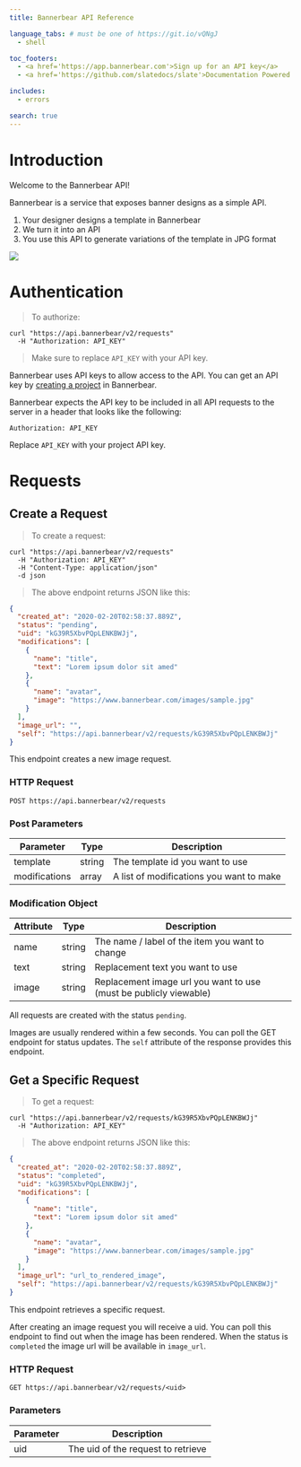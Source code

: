 ```yaml
---
title: Bannerbear API Reference

language_tabs: # must be one of https://git.io/vQNgJ
  - shell

toc_footers:
  - <a href='https://app.bannerbear.com'>Sign up for an API key</a>
  - <a href='https://github.com/slatedocs/slate'>Documentation Powered by Slate</a>

includes:
  - errors

search: true
---
```


# Introduction

Welcome to the Bannerbear API! 

Bannerbear is a service that exposes banner designs as a simple API. 

1. Your designer designs a template in Bannerbear
2. We turn it into an API
3. You use this API to generate variations of the template in JPG format

![](/images/api_example_2.jpg)

# Authentication

> To authorize:

```shell
curl "https://api.bannerbear/v2/requests"
  -H "Authorization: API_KEY"
```

> Make sure to replace `API_KEY` with your API key.

Bannerbear uses API keys to allow access to the API. You can get an API key by [creating a project](https://app.bannerbear.com) in Bannerbear.

Bannerbear expects the API key to be included in all API requests to the server in a header that looks like the following:

`Authorization: API_KEY`

<aside class="success">
Replace <code>API_KEY</code> with your project API key.
</aside>

# Requests

## Create a Request

> To create a request:

```shell
curl "https://api.bannerbear/v2/requests"
  -H "Authorization: API_KEY"
  -H "Content-Type: application/json" 
  -d json
```

> The above endpoint returns JSON like this:

```json
{
  "created_at": "2020-02-20T02:58:37.889Z",
  "status": "pending",
  "uid": "kG39R5XbvPQpLENKBWJj",
  "modifications": [
    {
      "name": "title",
      "text": "Lorem ipsum dolor sit amed"
    },
    {
      "name": "avatar",
      "image": "https://www.bannerbear.com/images/sample.jpg"
    }
  ],
  "image_url": "",
  "self": "https://api.bannerbear/v2/requests/kG39R5XbvPQpLENKBWJj"
}
```

This endpoint creates a new image request.

### HTTP Request

`POST https://api.bannerbear/v2/requests`

### Post Parameters

Parameter | Type | Description
--------- | ------- | -----------
template | string | The template id you want to use
modifications | array | A list of modifications you want to make


### Modification Object

Attribute | Type | Description
--------- | ------- | -----------
name | string | The name / label of the item you want to change
text | string | Replacement text you want to use
image | string | Replacement image url you want to use (must be publicly viewable)

All requests are created with the status `pending`.

Images are usually rendered within a few seconds. You can poll the GET endpoint for status updates. The `self` attribute of the response provides this endpoint.

## Get a Specific Request

> To get a request:

```shell
curl "https://api.bannerbear/v2/requests/kG39R5XbvPQpLENKBWJj"
  -H "Authorization: API_KEY"
```

> The above endpoint returns JSON like this:

```json
{
  "created_at": "2020-02-20T02:58:37.889Z",
  "status": "completed",
  "uid": "kG39R5XbvPQpLENKBWJj",
  "modifications": [
    {
      "name": "title",
      "text": "Lorem ipsum dolor sit amed"
    },
    {
      "name": "avatar",
      "image": "https://www.bannerbear.com/images/sample.jpg"
    }
  ],
  "image_url": "url_to_rendered_image",
  "self": "https://api.bannerbear/v2/requests/kG39R5XbvPQpLENKBWJj"
}
```

This endpoint retrieves a specific request.

After creating an image request you will receive a uid. You can poll this endpoint to find out when the image has been rendered. When the status is `completed` the image url will be available in `image_url`.

### HTTP Request

`GET https://api.bannerbear/v2/requests/<uid>`

### Parameters

Parameter | Description
--------- | -----------
uid | The uid of the request to retrieve
